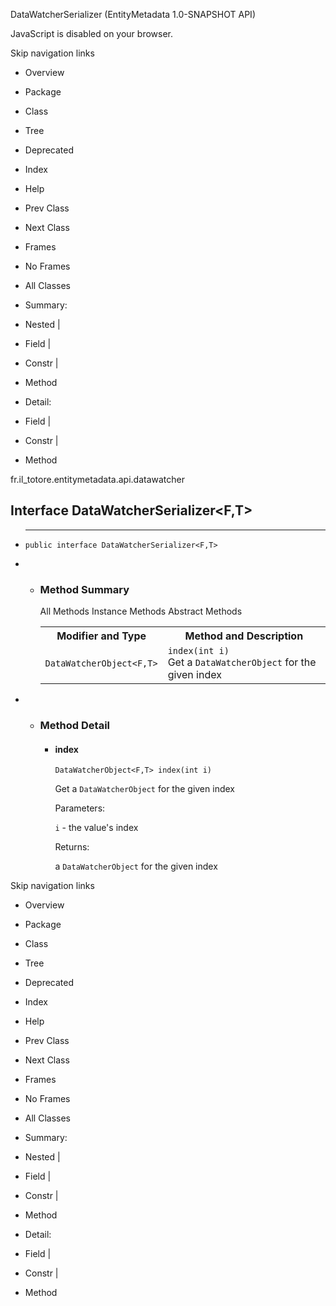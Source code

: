 DataWatcherSerializer (EntityMetadata 1.0-SNAPSHOT API)

JavaScript is disabled on your browser.

Skip navigation links

 *  Overview
 *  Package
 *  Class
 *  Tree
 *  Deprecated
 *  Index
 *  Help

 *  Prev Class
 *  Next Class

 *  Frames
 *  No Frames

 *  All Classes

 *  Summary:
 *  Nested |
 *  Field |
 *  Constr |
 *  Method

 *  Detail:
 *  Field |
 *  Constr |
 *  Method

fr.il\_totore.entitymetadata.api.datawatcher

## Interface DataWatcherSerializer<F,T> ##

 *  --------------------
    
      
    
    
        public interface DataWatcherSerializer<F,T>

 *   *  ### Method Summary ###
        
        <table> 
         <span><span>All Methods</span><span>&nbsp;</span></span>
         <span><span><a rel="nofollow">Instance Methods</a></span><span>&nbsp;</span></span>
         <span><span><a rel="nofollow">Abstract Methods</a></span><span>&nbsp;</span></span> 
         <tbody>
          <tr> 
           <th>Modifier and Type</th> 
           <th>Method and Description</th> 
          </tr> 
          <tr> 
           <td><code><a title="interface in fr.il_totore.entitymetadata.api.datawatcher" rel="nofollow">DataWatcherObject</a>&lt;<a title="type parameter in DataWatcherSerializer" rel="nofollow">F</a>,<a title="type parameter in DataWatcherSerializer" rel="nofollow">T</a>&gt;</code></td> 
           <td><code><span><a rel="nofollow">index</a></span>(int&nbsp;i)</code> 
            <div>
             Get a 
             <a title="interface in fr.il_totore.entitymetadata.api.datawatcher" rel="nofollow"><code>DataWatcherObject</code></a> for the given index
            </div> </td> 
          </tr> 
         </tbody>
        </table>

 *   *  ### Method Detail ###
        
         *  #### index ####
            
                DataWatcherObject<F,T> index(int i)
            
            Get a `DataWatcherObject` for the given index
            
            Parameters:
            
            `i` \- the value's index
            
            Returns:
            
            a `DataWatcherObject` for the given index

Skip navigation links

 *  Overview
 *  Package
 *  Class
 *  Tree
 *  Deprecated
 *  Index
 *  Help

 *  Prev Class
 *  Next Class

 *  Frames
 *  No Frames

 *  All Classes

 *  Summary:
 *  Nested |
 *  Field |
 *  Constr |
 *  Method

 *  Detail:
 *  Field |
 *  Constr |
 *  Method